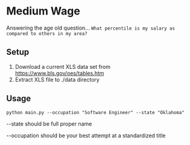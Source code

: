 # Medium Wage

Answering the age old question... `What percentile is my salary as compared to others in my area?`

## Setup

1. Download a current XLS data set from https://www.bls.gov/oes/tables.htm 
2. Extract XLS file to ./data directory

## Usage
```
python main.py --occupation "Software Engineer" --state "Oklahoma"
```

--state should be full proper name

--occupation should be your best attempt at a standardized title


